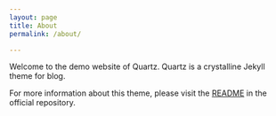 ```yaml
---
layout: page
title: About
permalink: /about/

---
```


Welcome to the demo website of Quartz. Quartz is a crystalline Jekyll theme for blog.

For more information about this theme, please visit the [README](https://github.com/vfvong/jekyll-theme-quartz) in the official repository.
